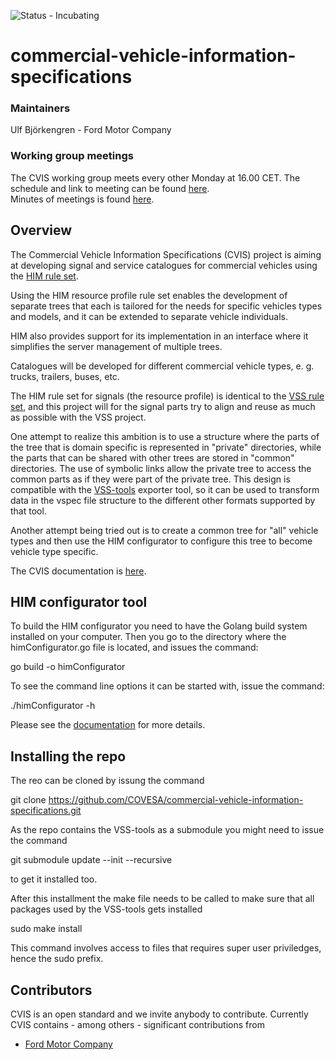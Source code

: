 ![Status - Incubating](https://img.shields.io/static/v1?label=Status&message=Incubating&color=FEFF3A&style=for-the-badge)
# commercial-vehicle-information-specifications  

### Maintainers
Ulf Björkengren - Ford Motor Company

### Working group meetings
The CVIS working group meets every other Monday at 16.00 CET.
The schedule and link to meeting can be found [here](https://wiki.covesa.global/display/WIK4/COVESA+Common+Meeting+Schedule).<br>
Minutes of meetings is found [here](https://covesa.atlassian.net/wiki/spaces/WIK4/pages/39068025/CVIS+Meeting+Topics+and+Meeting+Notes).

## Overview
The Commercial Vehicle Information Specifications (CVIS) project is aiming at developing signal and service catalogues for commercial vehicles using the 
[HIM rule set](https://covesa.github.io/hierarchical_information_model/).

Using the HIM resource profile rule set enables the development of separate trees that each is tailored for the needs for specific vehicles types and models,
and it can be extended to separate vehicle individuals.

HIM also provides support for its implementation in an interface where it simplifies the server management of multiple trees.

Catalogues will be developed for different commercial vehicle types, e. g. trucks, trailers, buses, etc.

The HIM rule set for signals (the resource profile) is identical to the [VSS rule set](https://covesa.github.io/vehicle_signal_specification/rule_set/), 
and this project will for the signal parts try to align and reuse as much as possible with the VSS project.

One attempt to realize this ambition is to use a structure where the parts of the tree that is domain specific
is represented in "private" directories, while the parts that can be shared with other trees are stored in "common" directories.
The use of symbolic links allow the private tree to access the common parts as if they were part of the private tree.
This design is compatible with the [VSS-tools](https://github.com/COVESA/vss-tools) exporter tool,
so it can be used to transform data in the vspec file structure to the different other formats supported by that tool.

Another attempt being tried out is to create a common tree for "all" vehicle types and then use the HIM configurator to configure this
tree to become vehicle type specific.

The CVIS documentation is [here](https://covesa.github.io/commercial-vehicle-information-specifications/).

## HIM configurator tool

To build the HIM configurator you need to have the Golang build system installed on your computer.
Then you go to the directory where the himConfigurator.go file is located, and issues the command:

go build -o himConfigurator

To see the command line options it can be started with, issue the command:

./himConfigurator -h

Please see the [documentation](https://covesa.github.io/commercial-vehicle-information-specifications/) for more details.

## Installing the repo
The reo can be cloned by issung the command

git clone https://github.com/COVESA/commercial-vehicle-information-specifications.git

As the repo contains the VSS-tools as a submodule you might need to issue the command

git submodule update --init --recursive

to get it installed too.

After this installment the make file needs to be called to make sure that all packages used by the VSS-tools gets installed

sudo make install

This command involves access to files that requires super user priviledges, hence the sudo prefix.

## Contributors
CVIS is an open standard and we invite anybody to contribute. Currently CVIS contains - among others - significant  contributions from

 - [Ford Motor Company](https://www.ford.com/)

